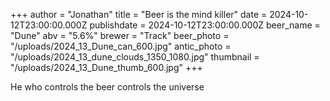 +++
author = "Jonathan"
title = "Beer is the mind killer"
date = 2024-10-12T23:00:00.000Z
publishdate = 2024-10-12T23:00:00.000Z
beer_name = "Dune"
abv = "5.6%"
brewer = "Track"
beer_photo = "/uploads/2024_13_Dune_can_600.jpg"
antic_photo = "/uploads/2024_13_dune_clouds_1350_1080.jpg"
thumbnail = "/uploads/2024_13_Dune_thumb_600.jpg"
+++

He who controls the beer controls the universe
